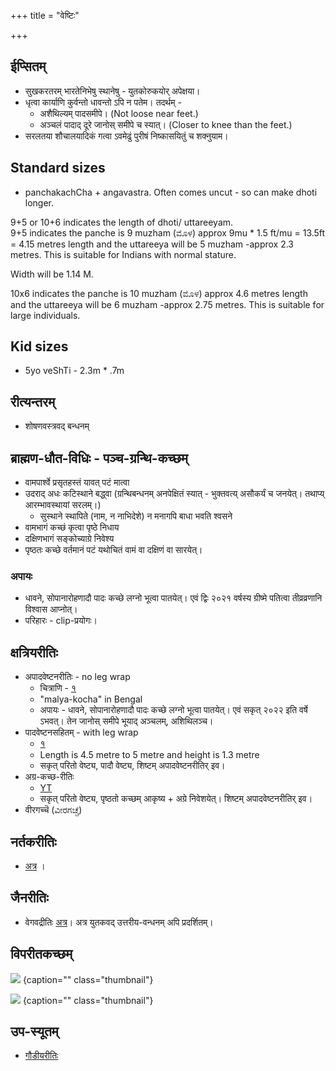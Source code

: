 +++
title = "वेष्टिः"

+++
## ईप्सितम्
- सुखकरतरम् भारतेनिभेषु स्थानेषु - युतकोरुकयोर् अपेक्षया।
- धृत्वा कार्याणि कुर्वन्तो धावन्तो ऽपि न पतेम। तदर्थम् - 
  - अशैथिल्यम् पादसमीपे। (Not loose near feet.)
  - अञ्चलं पादाद् दूरे जानोस् समीपे च स्यात्। (Closer to knee than the feet.)
- सरलतया शौचालयादिकं गत्वा ऽवमेढुं पुरीषं निष्कासयितुं च शक्नुयाम।

## Standard sizes
- panchakachCha + angavastra. Often comes uncut - so can make dhoti longer.

9+5 or 10+6 indicates the length of  dhoti/ uttareeyam.  
9+5 indicates the panche is 9 muzham (ಮೊಳ) approx 9mu * 1.5 ft/mu = 13.5ft = 4.15 metres length and the uttareeya will be 5 muzham -approx 2.3 metres.  This is suitable for Indians with normal stature.  

Width will be 1.14 M.

10x6 indicates the panche is 10 muzham (ಮೊಳ) approx 4.6 metres length and the uttareeya will be 6 muzham -approx 2.75 metres. This is suitable for large individuals.

## Kid sizes
- 5yo veShTi - 2.3m * .7m 

## रीत्यन्तरम्
- शोषणवस्त्रवद् बन्धनम्

## ब्राह्मण-धौत-विधिः - पञ्च-ग्रन्थि-कच्छम्
- वामपार्श्वे प्रसृतहस्तं यावत् पटं मात्वा
- उदराद् अधः कटिस्थाने बद्ध्वा (ग्रन्थिबन्धनम् अनपेक्षितं स्यात् - भुक्तवत्य् असौकर्यं च जनयेत्। तथाप्य् आरम्भावस्थायां सरलम्।)
  - सुस्थाने स्थापिते (नाम, न नाभिदेशे) न मनागपि बाधा भवति श्वसने
- वामभागं कच्छं कृत्वा पृष्ठे निधाय
- दक्षिणभागं सङ्कोच्याग्रे निवेश्य
- पृष्ठतः कच्छे वर्तमानं पटं यथोचितं वामं वा दक्षिणं वा सारयेत्।

### अपायः
- धावने, सोपानारोहणादौ पादः कच्छे लग्नो भूत्वा पातयेत्। एवं द्विः २०२१ वर्षस्य ग्रीष्मे पतित्वा तीव्रव्रणानि विश्वास आप्नोत्।
- परिहारः - clip-प्रयोगः।

## क्षत्रियरीतिः
- अपादवेष्टनरीतिः - no leg wrap
  - चित्राणि - [१](https://www.youtube.com/watch?v=YpuBuovKmBk)
  - "malya-kocha" in Bengal
  - अपायः - धावने, सोपानारोहणादौ पादः कच्छे लग्नो भूत्वा पातयेत्। एवं सकृत् २०२२ इति वर्षे ऽभवत्। तेन जानोस् समीपे भूयाद् अञ्चलम्, अशिथिलञ्च।
- पादवेष्टनसहितम् - with leg wrap
  - [१](https://www.youtube.com/watch?v=1LGS4OXt0rY)
  - Length is 4.5 metre to 5  metre and height is 1.3 metre
  - सकृत् परितो वेष्ट्य, पादौ वेष्ट्य, शिष्टम् अपादवेष्टनरीतिर् इव।
- अग्र-कच्छ-रीतिः
  - [YT](https://www.youtube.com/watch?v=2n3CCt1Hs_Y)
  - सकृत् परितो वेष्ट्य, पृष्ठतो कच्छम् आकृष्य + अग्रे निवेशयेत्। शिष्टम् अपादवेष्टनरीतिर् इव।  
- वीरगच्चॆ (ವೀರಗಚ್ಚೆ)



## नर्तकरीतिः
- [अत्र](https://www.youtube.com/watch?v=Y1YNKCLs58U) ।

## जैनरीतिः
- वेगवद्रीतिः [अत्र](https://www.youtube.com/watch?v=ZJ8pa9_2MCY)। अत्र युतकवद् उत्तरीय-वन्धनम् अपि प्रदर्शितम्। 

## विपरीतकच्छम्
![](../images/veShTiH_viparIta-kachCham.jpg)
{caption="" class="thumbnail"}

![](../images/sakhyamanuShya-veShTiH_shakorukam.png)
{caption="" class="thumbnail"}

## उप-स्यूतम्
- [गौडीयरीतिः](https://youtu.be/1LGS4OXt0rY?t=394)